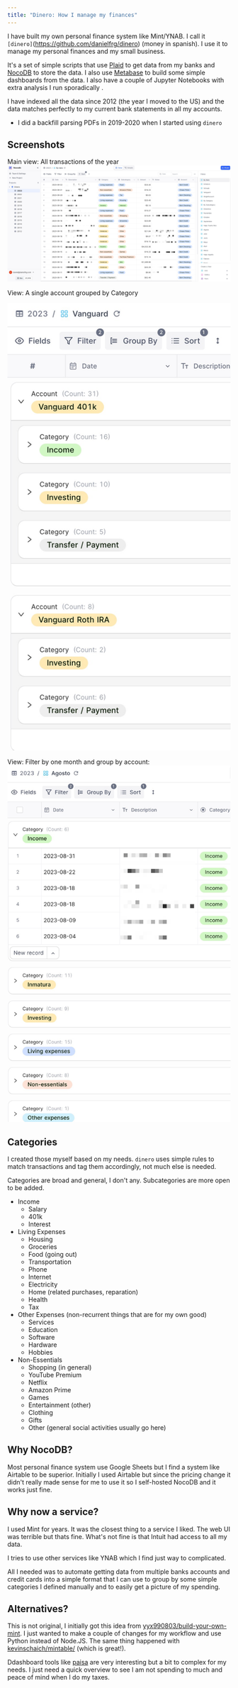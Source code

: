 ```yaml
---
title: "Dinero: How I manage my finances"
---
```


I have built my own personal finance system like Mint/YNAB. I call it `[dinero]`(https://github.com/danielfrg/dinero) (money in spanish). I use it to manage my personal finances and my small business.

It's a set of simple scripts that use [Plaid](https://plaid.com/) to get data from my banks and [NocoDB](https://nocodb.com/) to store the data. I also use [Metabase](https://www.metabase.com/) to build some simple dashboards from the data. I also have a couple of Jupyter Notebooks with extra analysis I run sporadically .

I have indexed all the data since 2012 (the year I moved to the US) and the data matches perfectly to my current bank statements in all my accounts.

- I did a backfill parsing PDFs in 2019-2020 when I started using `dinero`

## Screenshots

Main view: All transactions of the year
![](../../../assets/dinero/by-date.jpg)

View: A single account grouped by Category

![|200](../../../assets/dinero/single-account-group.jpg)

View: Filter by one month and group by account:
![|200](../../../assets/dinero/month-group.jpg)

## Categories

I created those myself based on my needs. `dinero` uses simple rules to match transactions and tag them accordingly, not much else is needed.

Categories are broad and general, I don't any. Subcategories are more open to be added.

- Income
  - Salary
  - 401k
  - Interest
- Living Expenses
  - Housing
  - Groceries
  - Food (going out)
  - Transportation
  - Phone
  - Internet
  - Electricity
  - Home (related purchases, reparation)
  - Health
  - Tax
- Other Expenses (non-recurrent things that are for my own good)
  - Services
  - Education
  - Software
  - Hardware
  - Hobbies
- Non-Essentials
  - Shopping (in general)
  - YouTube Premium
  - Netflix
  - Amazon Prime
  - Games
  - Entertainment (other)
  - Clothing
  - Gifts
  - Other (general social activities usually go here)

## Why NocoDB?

Most personal finance system use Google Sheets but I find a system like Airtable to be superior. Initially I used Airtable but since the pricing change it didn't really made sense for me to use it so I self-hosted NocoDB and it works just fine.

## Why now a service?

I used Mint for years. It was the closest thing to a service I liked. The web UI was terrible but thats fine. What's not fine is that Intuit had access to all my data.

I tries to use other services like YNAB which I find just way to complicated.

All I needed was to automate getting data from multiple banks accounts and credit cards into a simple format that I can use to group by some simple categories I defined manually and to easily get a picture of my spending.

## Alternatives?

This is not original, I initially got this idea from [yyx990803/build-your-own-mint](https://github.com/yyx990803/build-your-own-mint). I just wanted to make a couple of changes for my workflow and use Python instead of Node.JS. The same thing happened with [kevinschaich/mintable/](https://github.com/kevinschaich/mintable/) (which is great!).

Ddashboard tools like [paisa](https://paisa.fyi/) are very interesting but a bit to complex for my needs. I just need a quick overview to see I am not spending to much and peace of mind when I do my taxes.
